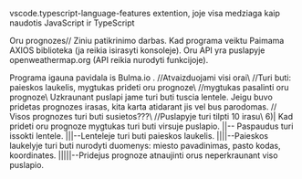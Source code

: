vscode.typescript-language-features extention, joje visa medziaga kaip naudotis JavaScript ir TypeScript

Oru prognozes// Ziniu patikrinimo darbas.
Kad programa veiktu Paimama AXIOS biblioteka (ja reikia isirasyti konsoleje).
Oru API yra puslapyje openweathermap.org (API reikia nurodyti funkcijoje).

Programa igauna pavidala is Bulma.io .
//Atvaizduojami visi orai\\
//Turi buti: paieskos laukelis, mygtukas prideti oru prognoze\\
//mygtukas pasalinti oru prognoze\\
Uzkraunant puslapi jame turi buti tuscia lentele.
Jeigu buvo pridetas prognozes irasas, kita karta atidarant jis vel bus parodomas.
// Visos prognozes turi buti susietos???\\
//Puslapyje turi tilpti 10 irasu\\
6)| Kad prideti oru prognoze mygtukas turi buti virsuje puslapio.
||-- Paspaudus turi issokti lentele.
|||--Lenteleje turi buti paieskos laukelis.
||||--Paieskos laukelyje turi buti nurodyti duomenys: miesto pavadinimas, pasto kodas, koordinates.
|||||--Pridejus prognoze atnaujinti orus neperkraunant viso puslapio.